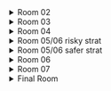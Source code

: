 <details> 
<summary> Room 02 </summary>
Take the second bubble upright and buffer demo to skip the third bubble

![gif](https://github.com/kaizobuzz/gal-lery-collab-strat-doc/blob/main/levels/dream_ridge/images/02.webp)
</details>

<details>
<summary> Room 03 </summary>
Double dream jump after using the red bubble to skip the last dream zip mover cycle

![gif](https://github.com/kaizobuzz/gal-lery-collab-strat-doc/blob/main/levels/dream_ridge/images/03.webp)
</details>

<details>
<summary> Room 04 </summary>
Double dream jump and ultra out of the dream zip mover to gain high speeds into the next room, and do a right or downright dash on entry to move through the first dream block

![gif](https://github.com/kaizobuzz/gal-lery-collab-strat-doc/blob/main/levels/dream_ridge/images/04.webp)
</details>

<details>
<summary> Room 05/06 risky strat </summary>
Double dream jump out of the last dream zip mover in room 5, ultra and immediately hold left. Full height crouch jump upon entry to room 6 to set up a wavedash and do the last half of the room

![gif](https://github.com/kaizobuzz/gal-lery-collab-strat-doc/blob/main/levels/dream_ridge/images/05_risky.webp)
</details>

<details>
<summary> Room 05/06 safer strat </summary>
Double dream jump out of the last dream zip mover in room 5, ultra and full height crouch jump upon entry to room 6 to skip the red bubble and enter the dream block at the right side of the room

![gif](https://github.com/kaizobuzz/gal-lery-collab-strat-doc/blob/main/levels/dream_ridge/images/05_safe.webp)
</details>

<details> 
<summary> Room 06 </summary>
Double dream jump out of the last dream zip mover, ultra into the next room, and downright or right dash to enter the first dream block

![gif](https://github.com/kaizobuzz/gal-lery-collab-strat-doc/blob/main/levels/dream_ridge/images/06.webp)
</details>

<details> 
<summary> Room 07 </summary>
Double dream jump and ultra into the room to skip the entire room

![gif](https://github.com/kaizobuzz/gal-lery-collab-strat-doc/blob/main/levels/dream_ridge/images/07.webp)
</details>

<details> 
<summary> Final Room </summary>
Dream Jump out of first dream block and dash downright \
In the last dream zip mover, double dream jump out, downright late, and continue holding right. You'll collide with an invisible barrier and slide into the green bubble

![gif](https://github.com/kaizobuzz/gal-lery-collab-strat-doc/blob/main/levels/dream_ridge/images/09.webp)
</details>

